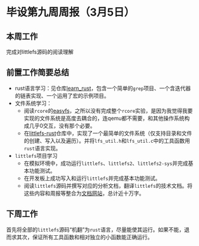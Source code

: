 # 毕设第九周周报（3月5日）

## 本周工作

完成对littlefs源码的阅读理解

## 前置工作简要总结

* rust语言学习：见仓库[learn_rust](https://github.com/duanjr/learn_rust)，包含一个简单的`grep`项目、一个含迭代器的链表实现、一个运用了宏的示例项目。
* 文件系统学习：
  * 阅读`rcore`的[easyfs](https://github.com/rcore-os/easyfs)，之所以没有完成整个`rcore`实验，是因为我觉得我要实现的文件系统是高度去耦合的，连qemu都不需要，和其他操作系统构成几乎0交互，没有那个必要。
  * 在[littlefs-rust](https://github.com/duanjr/littlefs-rust)仓库中，实现了一个最简单的文件系统（仅支持目录和文件的创建、写入以及遍历）。并将`lfs_util.h`和`lfs_util.c`中的工具函数用`rust`语言实现。
* `littlefs`项目学习
  * 在模拟环境中，成功运行`littlefs`、`littlefs2`、`littlefs2-sys`并完成基本功能测试。
  * 在开发板上成功写入和运行`littlefs`并完成基本功能测试。
  * 阅读`littlefs`源码并撰写对应的分析文档，翻译`littlefs`的技术文档。将这些内容和周报等整合为[文档网站](https://duanjr.github.io/GraduationProjectRecords/#/)，总计近十万字。

## 下周工作

首先将全部的`littlefs`源码“机翻”为`rust`语言，尽量能使其运行。如果不能，退而求其次，保证所有工具函数和相对独立的小函数能正确运行。

